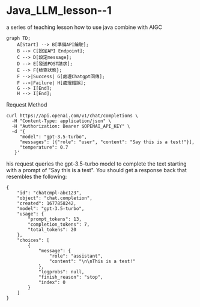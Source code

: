 # Java_LLM_lesson--1
 a series of teaching lesson how to use java combine with AIGC
```mermaid
graph TD; 
    A[Start] --> B[準備API鑰駛];
    B --> C[設定API Endpoint];
    C --> D[設定message];
    D --> E[發送POST請求];
    E --> F{檢查狀態};
    F -->|Success| G[處理Chatgpt回傳];
    F -->|Failure| H[處理錯誤];
    G --> I[End];
    H --> I[End];
```

Request Method
```
curl https://api.openai.com/v1/chat/completions \
  -H "Content-Type: application/json" \
  -H "Authorization: Bearer $OPENAI_API_KEY" \
  -d '{
     "model": "gpt-3.5-turbo",
     "messages": [{"role": "user", "content": "Say this is a test!"}],
     "temperature": 0.7
   }'
```
his request queries the gpt-3.5-turbo model to complete the text starting with a prompt of "Say this is a test". You should get a response back that resembles the following:
```
{
    "id": "chatcmpl-abc123",
    "object": "chat.completion",
    "created": 1677858242,
    "model": "gpt-3.5-turbo",
    "usage": {
        "prompt_tokens": 13,
        "completion_tokens": 7,
        "total_tokens": 20
    },
    "choices": [
        {
            "message": {
                "role": "assistant",
                "content": "\n\nThis is a test!"
            },
            "logprobs": null,
            "finish_reason": "stop",
            "index": 0
        }
    ]
}
```
